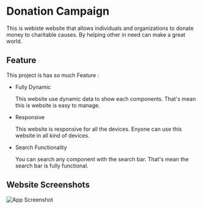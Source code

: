 # Donation Campaign

This is webiste website that allows individuals and organizations to donate money to charitable causes. By helping other in need can make a great world.

## Feature

This project is has so much Feature :

- Fully Dynamic

  This website use dynamic data to show each components. That's mean this is website is easy to manage.

- Responsive

  This website is responsive for all the devices. Enyone can use this website in all kind of devices.

- Search Functionality

  You can search any component with the search bar. That's mean the search bar is fully functional.

## Website Screenshots

![App Screenshot](https://i.ibb.co/GCW7tC8/screencapture-localhost-5173-2023-09-27-09-41-56.png)
